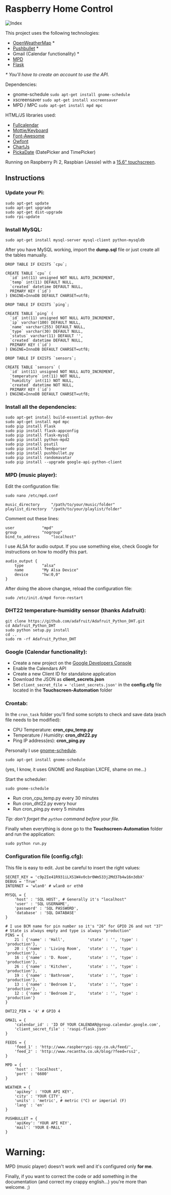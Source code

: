 # Raspberry Home Control

![Index](http://i.imgur.com/tN02Tov.png)

This project uses the following technologies:
* [OpenWeatherMap](http://openweathermap.org/) \*
* [Pushbullet](https://www.pushbullet.com/) \*
* Gmail (Calendar functionality) \*
* [MPD](http://www.musicpd.org/)
* [Flask](http://flask.pocoo.org/)

_\* You'll have to create an account to use the API._

Dependencies:
* gnome-schedule ```sudo apt-get install gnome-schedule```
* xscreensaver ```sudo apt-get install xscreensaver```
* MPD / MPC ```sudo apt-get install mpd mpc```

HTML/JS libraries used: 
* [Fullcalendar](http://fullcalendar.io/)
* [Mottie/Keyboard](https://github.com/Mottie/Keyboard)
* [Font-Awesome](https://fortawesome.github.io/Font-Awesome/)
* [Owfont](http://websygen.github.io/owfont/)
* [ChartJs](http://www.chartjs.org/)
* [PickaDate](http://amsul.ca/pickadate.js/) (DatePicker and TimePicker)

Running on Raspberry Pi 2, Raspbian (Jessie) with a [15.6" touchscreen](http://www.chalk-elec.com/?page_id=1280#!/15-6-HDMI-interface-LCD-with-capacitive-touchscreen/p/38127425/category=3094861).

## Instructions

### Update your Pi:

```
sudo apt-get update
sudo apt-get upgrade
sudo apt-get dist-upgrade
sudo rpi-update
```

### Install MySQL:
```
sudo apt-get install mysql-server mysql-client python-mysqldb
```

After you have MySQL working, import the **dump.sql** file or just create all the tables manually.

```
DROP TABLE IF EXISTS `cpu`;

CREATE TABLE `cpu` (
  `id` int(11) unsigned NOT NULL AUTO_INCREMENT,
  `temp` int(11) DEFAULT NULL,
  `created` datetime DEFAULT NULL,
  PRIMARY KEY (`id`)
) ENGINE=InnoDB DEFAULT CHARSET=utf8;

DROP TABLE IF EXISTS `ping`;

CREATE TABLE `ping` (
  `id` int(11) unsigned NOT NULL AUTO_INCREMENT,
  `ip` varchar(100) DEFAULT NULL,
  `name` varchar(255) DEFAULT NULL,
  `type` varchar(30) DEFAULT NULL,
  `status` varchar(11) DEFAULT '',
  `created` datetime DEFAULT NULL,
  PRIMARY KEY (`id`)
) ENGINE=InnoDB DEFAULT CHARSET=utf8;

DROP TABLE IF EXISTS `sensors`;

CREATE TABLE `sensors` (
  `id` int(11) unsigned NOT NULL AUTO_INCREMENT,
  `temperature` int(11) NOT NULL,
  `humidity` int(11) NOT NULL,
  `created` datetime NOT NULL,
  PRIMARY KEY (`id`)
) ENGINE=InnoDB DEFAULT CHARSET=utf8;
```

### Install all the dependencies:

```
sudo apt-get install build-essential python-dev
sudo apt-get install mpd mpc
sudo pip install Flask
sudo pip install flask-appconfig
sudo pip install flask-mysql
sudo pip install python-mpd2
sudo pip install psutil
sudo pip install feedparser
sudo pip install pushbullet.py
sudo pip install randomavatar
sudo pip install --upgrade google-api-python-client
```

### MPD (music player):
Edit the configuration file:

```
sudo nano /etc/mpd.conf
```

```
music_directory		"/path/to/your/music/folder"
playlist_directory	"/path/to/your/playlist/folder"
```

Comment out these lines:

```
user			"mpd"
group			"nogroup"
bind_to_address		"localhost"
```

I use ALSA for audio output. If you use something else, check Google for instructions on how to modify this part.

```
audio_output {
	type		"alsa"
	name		"My Alsa Device"
	device		"hw:0,0"
}
```

After doing the above changse, reload the configuration file:

```sudo /etc/init.d/mpd force-restart```

### DHT22 temperature-humidity sensor (thanks Adafruit):

```
git clone https://github.com/adafruit/Adafruit_Python_DHT.git
cd Adafruit_Python_DHT
sudo python setup.py install
cd ..
sudo rm -rf Adafruit_Python_DHT
```

### Google (Calendar functionality):
* Create a new project on the [Google Developers Console](https://console.developers.google.com/)
* Enable the Calendars API
* Create a new Client ID for standalone application
* Download the JSON as **client_secrets.json**
* Set `client_secret_file = 'client_secrets.json'` in the **config.cfg** file located in the **Touchscreen-Automation** folder

### Crontab:
In the `cron_task` folder you'll find some scripts to check and save data (each file needs to be modified):
* CPU Temperature: **cron_cpu_temp.py**
* Temperature / Humidity: **cron_dht22.py**
* Ping IP address(es): **cron_ping.py**

Personally I use [gnome-schedule](http://gnome-schedule.sourceforge.net/).

```
sudo apt-get install gnome-schedule
```

(yes, I know, it uses GNOME and Raspbian LXCFE, shame on me...)

Start the scheduler:

```
sudo gnome-schedule
```

* Run cron_cpu_temp.py every 30 minutes
* Run cron_dht22.py every hour
* Run cron_ping.py every 5 minutes

*Tip: don't forget the `python` command before your file.*

Finally when everything is done go to the **Touchscreen-Automation** folder and run the application:

```
sudo python run.py
```

### Configuration file (config.cfg):
This file is easy to edit. Just be careful to insert the right values:

```
SECRET_KEY = 'c9p2Ie41R931iLXS1W4v0cbr0Wm533j2Md37b4w16n3dbX'
DEBUG = 'True'
INTERNET = 'wlan0' # wlan0 or eth0

MYSQL = {
    'host' : 'SQL HOST', # Generally it's "localhost"
    'user' : 'SQL USERNAME',
    'password' : 'SQL PASSWORD',
    'database' : 'SQL DATABASE'
}

# I use BCM name for pin number so it's "26" for GPIO 26 and not "37"
# State is always empty and type is always "production"
PINS = {
    21 : {'name' : 'Hall',          'state' : '', 'type' : 'production'},
    20 : {'name' : 'Living Room',   'state' : '', 'type' : 'production'},
    16 : {'name' : 'D. Room',       'state' : '', 'type' : 'production'},
    26 : {'name' : 'Kitchen',       'state' : '', 'type' : 'production'},
    19 : {'name' : 'Bathroom',      'state' : '', 'type' : 'production'},
    13 : {'name' : 'Bedroom 1',     'state' : '', 'type' : 'production'},
    12 : {'name' : 'Bedroom 2',     'state' : '', 'type' : 'production'}
}

DHT22_PIN = '4' # GPIO 4

GMAIL = {
    'calendar_id' : 'ID OF YOUR CALENDAR@group.calendar.google.com',
    'client_secret_file' : 'raspi-flask.json'
}

FEEDS = {
    'feed_1' : 'http://www.raspberrypi-spy.co.uk/feed/',
    'feed_2' : 'http://www.recantha.co.uk/blog/?feed=rss2',
}

MPD = {
    'host' : 'localhost',
    'port' : '6600'
}

WEATHER = {
    'apikey' : 'YOUR API KEY',
    'city' : 'YOUR CITY',
    'units' : 'metric', # metric (°C) or imperial (F)
    'lang' : 'en'
}

PUSHBULLET = {
    'apiKey': 'YOUR API KEY',
    'mail': 'YOUR E-MAiL'
}
```

# Warning:
MPD (music player) doesn't work well and it's configured only **for me**.

Finally, if you want to correct the code or add something in the documentation (and correct my crappy english...) you're more than welcome. ;)
